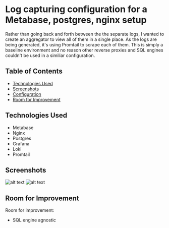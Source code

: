 # Log capturing configuration for a Metabase, postgres, nginx setup
Rather than going back and forth between the the separate logs, I wanted to create an aggregator to view all of them in a single place.
As the logs are being generated, it's using Promtail to scrape each of them.
This is simply a baseline environment and no reason other reverse proxies and SQL engines couldn't be used in a similiar configuration.


## Table of Contents
* [Technologies Used](#technologies-used)
* [Screenshots](#screenshots)
* [Configuration](#configuration)
* [Room for Improvement](#room-for-improvement)


## Technologies Used
- Metabase
- Nginx
- Postgres
- Grafana
- Loki
- Promtail


## Screenshots
![alt text](https://github.com/FilmonK/leasingm/blob/master/readme_images/grafana1.png?raw=true)
![alt text](https://github.com/FilmonK/leasingm/blob/master/readme_images/grafana2.png?raw=true)


## Room for Improvement
Room for improvement:

- SQL engine agnostic 

